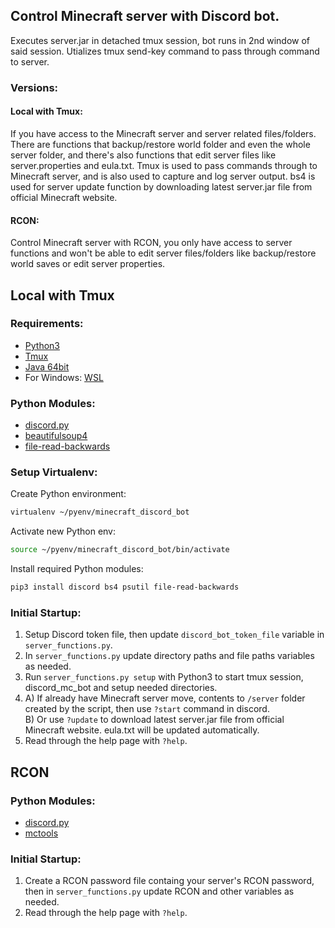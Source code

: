 ## Control Minecraft server with Discord bot.

Executes server.jar in detached tmux session, bot runs in 2nd window of said session.
Utializes tmux send-key command to pass through command to server.

### Versions:
#### Local with Tmux:
If you have access to the Minecraft server and server related files/folders.
There are functions that backup/restore world folder and even the whole server folder, and there's also functions that edit server files like server.properties and eula.txt.
Tmux is used to pass commands through to Minecraft server, and is also used to capture and log server output.
bs4 is used for server update function by downloading latest server.jar file from official Minecraft website.

#### RCON:
Control Minecraft server with RCON, you only have access to server functions and won't be able to edit server files/folders like backup/restore world saves or edit server properties.


## Local with Tmux
### Requirements:
- [Python3](https://www.python.org/)
- [Tmux](https://github.com/tmux/tmux/wiki)
- [Java 64bit](https://www.java.com/en/download/linux_manual.jsp)
- For Windows: [WSL](https://docs.microsoft.com/en-us/windows/wsl/install-win10)

### Python Modules:
- [discord.py](https://github.com/Rapptz/discord.py)
- [beautifulsoup4](https://pypi.org/project/beautifulsoup4/)
- [file-read-backwards](https://pypi.org/project/file-read-backwards/)

### Setup Virtualenv:
Create Python environment:
```bash
virtualenv ~/pyenv/minecraft_discord_bot
```
Activate new Python env:
```bash
source ~/pyenv/minecraft_discord_bot/bin/activate
```
Install required Python modules:
```bash
pip3 install discord bs4 psutil file-read-backwards
```

### Initial Startup:
1. Setup Discord token file, then update `discord_bot_token_file` variable in `server_functions.py`.
2. In `server_functions.py` update directory paths and file paths variables as needed.
3. Run `server_functions.py setup` with Python3 to start tmux session, discord_mc_bot and setup needed directories.
4. A) If already have Minecraft server move, contents to `/server` folder created by the script, then use `?start` command in discord.\
B) Or use `?update` to download latest server.jar file from official Minecraft website. eula.txt will be updated automatically.
5. Read through the help page with `?help`.

## RCON
### Python Modules:
- [discord.py](https://github.com/Rapptz/discord.py)
- [mctools](https://pypi.org/project/mctools/)

### Initial Startup:
1. Create a RCON password file containg your server's RCON password, then in `server_functions.py` update RCON and other variables as needed.
2. Read through the help page with `?help`.

